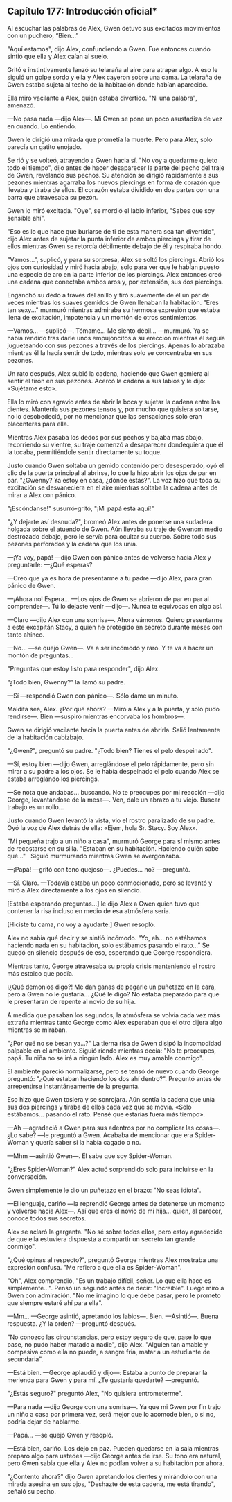 
## Capítulo 177: Introducción oficial*


Al escuchar las palabras de Alex, Gwen detuvo sus excitados movimientos con un puchero, “Bien…”

"Aquí estamos", dijo Alex, confundiendo a Gwen. Fue entonces cuando sintió que ella y Alex caían al suelo.

Gritó e instintivamente lanzó su telaraña al aire para atrapar algo. A eso le siguió un golpe sordo y ella y Alex cayeron sobre una cama. La telaraña de Gwen estaba sujeta al techo de la habitación donde habían aparecido.

Ella miró vacilante a Alex, quien estaba divertido. "Ni una palabra", amenazó.

—No pasa nada —dijo Alex—. Mi Gwen se pone un poco asustadiza de vez en cuando. Lo entiendo.

Gwen le dirigió una mirada que prometía la muerte. Pero para Alex, solo parecía un gatito enojado.

Se rió y se volteó, atrayendo a Gwen hacia sí. "No voy a quedarme quieto todo el tiempo", dijo antes de hacer desaparecer la parte del pecho del traje de Gwen, revelando sus pechos. Su atención se dirigió rápidamente a sus pezones mientras agarraba los nuevos piercings en forma de corazón que llevaba y tiraba de ellos. El corazón estaba dividido en dos partes con una barra que atravesaba su pezón.

Gwen lo miró excitada. "Oye", se mordió el labio inferior, "Sabes que soy sensible ahí".

"Eso es lo que hace que burlarse de ti de esta manera sea tan divertido", dijo Alex antes de sujetar la punta inferior de ambos piercings y tirar de ellos mientras Gwen se retorcía débilmente debajo de él y respiraba hondo.

"Vamos...", suplicó, y para su sorpresa, Alex se soltó los piercings. Abrió los ojos con curiosidad y miró hacia abajo, solo para ver que le habían puesto una especie de aro en la parte inferior de los piercings. Alex entonces creó una cadena que conectaba ambos aros y, por extensión, sus dos piercings.

Enganchó su dedo a través del anillo y tiró suavemente de él un par de veces mientras los suaves gemidos de Gwen llenaban la habitación. "Eres tan sexy..." murmuró mientras admiraba su hermosa expresión que estaba llena de excitación, impotencia y un montón de otros sentimientos.

—Vamos... —suplicó—. Tómame... Me siento débil... —murmuró. Ya se había rendido tras darle unos empujoncitos a su erección mientras él seguía jugueteando con sus pezones a través de los piercings. Apenas lo abrazaba mientras él la hacía sentir de todo, mientras solo se concentraba en sus pezones.

Un rato después, Alex subió la cadena, haciendo que Gwen gemiera al sentir el tirón en sus pezones. Acercó la cadena a sus labios y le dijo: «Sujétame esto».

Ella lo miró con agravio antes de abrir la boca y sujetar la cadena entre los dientes. Mantenía sus pezones tensos y, por mucho que quisiera soltarse, no lo desobedeció, por no mencionar que las sensaciones solo eran placenteras para ella.

Mientras Alex pasaba los dedos por sus pechos y bajaba más abajo, recorriendo su vientre, su traje comenzó a desaparecer dondequiera que él la tocaba, permitiéndole sentir directamente su toque.

Justo cuando Gwen soltaba un gemido contenido pero desesperado, oyó el clic de la puerta principal al abrirse, lo que la hizo abrir los ojos de par en par. "¿Gwenny? Ya estoy en casa, ¿dónde estás?". La voz hizo que toda su excitación se desvaneciera en el aire mientras soltaba la cadena antes de mirar a Alex con pánico.

"¡Escóndanse!" susurró-gritó, "¡Mi papá está aquí!"

"¿Y dejarte así desnuda?", bromeó Alex antes de ponerse una sudadera holgada sobre el atuendo de Gwen. Aún llevaba su traje de Gwenom medio destrozado debajo, pero le servía para ocultar su cuerpo. Sobre todo sus pezones perforados y la cadena que los unía.

—¡Ya voy, papá! —dijo Gwen con pánico antes de volverse hacia Alex y preguntarle: —¿Qué esperas?

—Creo que ya es hora de presentarme a tu padre —dijo Alex, para gran pánico de Gwen.

—¡Ahora no! Espera... —Los ojos de Gwen se abrieron de par en par al comprender—. Tú lo dejaste venir —dijo—. Nunca te equivocas en algo así.

—Claro —dijo Alex con una sonrisa—. Ahora vámonos. Quiero presentarme a este excapitán Stacy, a quien he protegido en secreto durante meses con tanto ahínco.

—No... —se quejó Gwen—. Va a ser incómodo y raro. Y te va a hacer un montón de preguntas...

"Preguntas que estoy listo para responder", dijo Alex.

“¿Todo bien, Gwenny?” la llamó su padre.

—Sí —respondió Gwen con pánico—. Sólo dame un minuto.

Maldita sea, Alex. ¿Por qué ahora? —Miró a Alex y a la puerta, y solo pudo rendirse—. Bien —suspiró mientras encorvaba los hombros—.

Gwen se dirigió vacilante hacia la puerta antes de abrirla. Salió lentamente de la habitación cabizbajo.

"¿Gwen?", preguntó su padre. "¿Todo bien? Tienes el pelo despeinado".

—Sí, estoy bien —dijo Gwen, arreglándose el pelo rápidamente, pero sin mirar a su padre a los ojos. Se le había despeinado el pelo cuando Alex se estaba arreglando los piercings.

—Se nota que andabas... buscando. No te preocupes por mi reacción —dijo George, levantándose de la mesa—. Ven, dale un abrazo a tu viejo. Buscar trabajo es un rollo...

Justo cuando Gwen levantó la vista, vio el rostro paralizado de su padre. Oyó la voz de Alex detrás de ella: «Ejem, hola Sr. Stacy. Soy Alex».

"Mi pequeña trajo a un niño a casa", murmuró George para sí mismo antes de recostarse en su silla. "Estaban en su habitación. Haciendo quién sabe qué..."   Siguió murmurando mientras Gwen se avergonzaba.

—¡Papá! —gritó con tono quejoso—. ¿Puedes... no? —preguntó.

—Sí. Claro. —Todavía estaba un poco conmocionado, pero se levantó y miró a Alex directamente a los ojos en silencio.

[Estaba esperando preguntas…] le dijo Alex a Gwen quien tuvo que contener la risa incluso en medio de esa atmósfera seria.

[Hiciste tu cama, no voy a ayudarte.] Gwen resopló.

Alex no sabía qué decir y se sintió incómodo. “Yo, eh… no estábamos haciendo nada en su habitación, solo estábamos pasando el rato…” Se quedó en silencio después de eso, esperando que George respondiera.

Mientras tanto, George atravesaba su propia crisis manteniendo el rostro más estoico que podía.

¡¿Qué demonios digo?! Me dan ganas de pegarle un puñetazo en la cara, pero a Gwen no le gustaría... ¿Qué le digo? No estaba preparado para que le presentaran de repente al novio de su hija.

A medida que pasaban los segundos, la atmósfera se volvía cada vez más extraña mientras tanto George como Alex esperaban que el otro dijera algo mientras se miraban.

"¿Por qué no se besan ya...?" La tierna risa de Gwen disipó la incomodidad palpable en el ambiente. Siguió riendo mientras decía: "No te preocupes, papá. Tu niña no se irá a ningún lado. Alex es muy amable conmigo".

El ambiente pareció normalizarse, pero se tensó de nuevo cuando George preguntó: "¿Qué estaban haciendo los dos ahí dentro?". Preguntó antes de arrepentirse instantáneamente de la pregunta.

Eso hizo que Gwen tosiera y se sonrojara. Aún sentía la cadena que unía sus dos piercings y tiraba de ellos cada vez que se movía. «Solo estábamos... pasando el rato. Pensé que estarías fuera más tiempo».

—Ah —agradeció a Gwen para sus adentros por no complicar las cosas—. ¿Lo sabe? —le preguntó a Gwen. Acababa de mencionar que era Spider-Woman y quería saber si la había cagado o no.

—Mhm —asintió Gwen—. Él sabe que soy Spider-Woman.

"¿Eres Spider-Woman?" Alex actuó sorprendido solo para incluirse en la conversación.

Gwen simplemente le dio un puñetazo en el brazo: "No seas idiota".

—El lenguaje, cariño —la reprendió George antes de detenerse un momento y volverse hacia Alex—. Así que eres el novio de mi hija... quien, al parecer, conoce todos sus secretos.

Alex se aclaró la garganta. "No sé sobre todos ellos, pero estoy agradecido de que ella estuviera dispuesta a compartir un secreto tan grande conmigo".

"¿Qué opinas al respecto?", preguntó George mientras Alex mostraba una expresión confusa. "Me refiero a que ella es Spider-Woman".

"Oh", Alex comprendió, "Es un trabajo difícil, señor. Lo que ella hace es simplemente...". Pensó un segundo antes de decir: "Increíble". Luego miró a Gwen con admiración. "No me imagino lo que debe pasar, pero le prometo que siempre estaré ahí para ella".

—Mm... —George asintió, apretando los labios—. Bien. —Asintió—. Buena respuesta. ¿Y la orden? —preguntó después.

"No conozco las circunstancias, pero estoy seguro de que, pase lo que pase, no pudo haber matado a nadie", dijo Alex. "Alguien tan amable y compasiva como ella no puede, a sangre fría, matar a un estudiante de secundaria".

—Está bien. —George aplaudió y dijo—: Estaba a punto de preparar la merienda para Gwen y para mí. ¿Te gustaría quedarte? —preguntó.

"¿Estás seguro?" preguntó Alex, "No quisiera entrometerme".

—Para nada —dijo George con una sonrisa—. Ya que mi Gwen por fin trajo un niño a casa por primera vez, será mejor que lo acomode bien, o si no, podría dejar de hablarme.

—Papá… —se quejó Gwen y resopló.

—Está bien, cariño. Los dejo en paz. Pueden quedarse en la sala mientras preparo algo para ustedes —dijo George antes de irse. Su tono era natural, pero Gwen sabía que ella y Alex no podían volver a su habitación por ahora.

"¿Contento ahora?" dijo Gwen apretando los dientes y mirándolo con una mirada asesina en sus ojos, "Deshazte de esta cadena, me está tirando", señaló su pecho.
